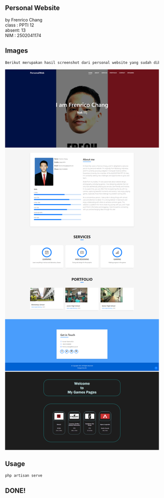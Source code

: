 ## Personal Website

by Frenrico Chang<br>
class : PPTI 12<br>
absent: 13<br>
NIM   : 2502041174<br>

## Images
```sh
Berikut merupakan hasil screenshot dari personal website yang sudah dibuat:
```
![This is a alt text.](SS1.png "This is a sample image.")
![This is a alt text.](SS2.png "This is a sample image.")
<!-- ![This is a alt text.](SS3.png "This is a sample image.") -->

## Usage
```sh
php artisan serve
```
## DONE!

